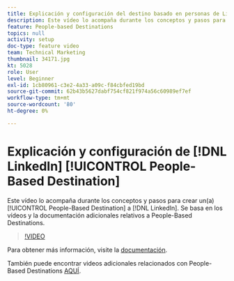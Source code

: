 ```yaml
---
title: Explicación y configuración del destino basado en personas de LinkedIn
description: Este vídeo lo acompaña durante los conceptos y pasos para crear un destino basado en personas de LinkedIn. Se basa en los vídeos y la documentación adicionales relativos a People-Based Destinations.
feature: People-based Destinations
topics: null
activity: setup
doc-type: feature video
team: Technical Marketing
thumbnail: 34171.jpg
kt: 5028
role: User
level: Beginner
exl-id: 1cb80961-c3e2-4a33-a09c-f84cbfed19bd
source-git-commit: 62b43b5627dabf754cf821f974a56c60989ef7ef
workflow-type: tm+mt
source-wordcount: '80'
ht-degree: 0%

---
```


# Explicación y configuración de [!DNL LinkedIn] [!UICONTROL People-Based Destination]

Este vídeo lo acompaña durante los conceptos y pasos para crear un(a) [!UICONTROL People-Based Destination] a [!DNL LinkedIn]. Se basa en los vídeos y la documentación adicionales relativos a People-Based Destinations.

>[!VIDEO](https://video.tv.adobe.com/v/34171/?quality=12)

Para obtener más información, visite la [documentación](https://experienceleague.adobe.com/docs/audience-manager/user-guide/features/destinations/people-based/people-based-destinations-overview.html?lang=es).

También puede encontrar videos adicionales relacionados con People-Based Destinations [AQUÍ](https://adobe.ly/aamlearnpbd).
